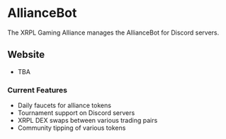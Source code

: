 # AllianceBot
The XRPL Gaming Alliance manages the AllianceBot for Discord servers.

## Website
- TBA

### Current Features
- Daily faucets for alliance tokens
- Tournament support on Discord servers
- XRPL DEX swaps between various trading pairs
- Community tipping of various tokens